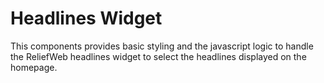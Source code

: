 Headlines Widget
================

This components provides basic styling and the javascript logic to handle the
ReliefWeb headlines widget to select the headlines displayed on the homepage.
